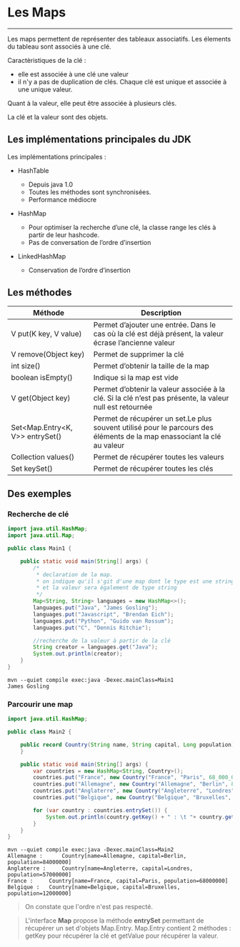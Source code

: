 # Les Maps

----

Les maps permettent de représenter des tableaux associatifs. Les élements du tableau sont associés à une clé.

Caractèristiques de la clé :  
* elle est associée à une clé une valeur
* il n'y a pas de duplication de clés. Chaque clé est unique et associée à une unique valeur.

Quant à la valeur,  elle peut être associée à plusieurs clés.

La clé et la valeur sont des objets.

## Les implémentations principales du JDK

Les implémentations principales :
* HashTable
  * Depuis java 1.0
  * Toutes les méthodes sont synchronisées.
  * Performance médiocre


* HashMap
  * Pour optimiser la recherche d’une clé, la classe range les clés à partir de leur hashcode.
  * Pas de conversation de l’ordre d’insertion


* LinkedHashMap
  * Conservation de l’ordre d’insertion

## Les méthodes

| Méthode                         | Description                                                                                                               |
|---------------------------------|---------------------------------------------------------------------------------------------------------------------------|
| V put(K key, V value)           | Permet d’ajouter une entrée. Dans le cas où la clé est déjà présent, la valeur écrase l’ancienne valeur                   |
| V remove(Object key)            | Permet de supprimer la clé                                                                                                |                                                                       
| int size()                      | Permet d’obtenir la taille de la map                                                                                      |                                                            
| boolean isEmpty()               | Indique si la map est vide                                                                                                |                                                                  
| V get(Object key)               | Permet d’obtenir la valeur associée à la clé. Si la clé n’est pas présente, la valeur null est retournée                  |
| Set<Map.Entry<K, V>> entrySet() | Permet de récupérer un set.Le plus souvent utilisé pour le parcours des éléments de la map enassociant la clé au valeur   |
| Collection<V> values()          | Permet de récupérer toutes les valeurs                                                                                    |
| Set<K> keySet()                 | Permet de récupérer toutes les clés                                                                                       |


## Des exemples

### Recherche de clé

```java
import java.util.HashMap;
import java.util.Map;

public class Main1 {

    public static void main(String[] args) {
        /* 
         * declaration de la map.
         * on indique qu'il s'git d'une map dont le type est une string
         * et la valeur sera également de type string
         */ 
        Map<String, String> languages = new HashMap<>();
        languages.put("Java", "James Gosling");
        languages.put("Javascript", "Brendan Eich");
        languages.put("Python", "Guido van Rossum");
        languages.put("C", "Dennis Ritchie");

        //recherche de la valeur à partir de la clé
        String creator = languages.get("Java");
        System.out.println(creator);
    }
}

```
```shell
mvn --quiet compile exec:java -Dexec.mainClass=Main1
James Gosling
```

### Parcourir une map

```java
import java.util.HashMap;

public class Main2 {

    public record Country(String name, String capital, Long population) {
    }

    public static void main(String[] args) {
        var countries = new HashMap<String, Country>();
        countries.put("France", new Country("France", "Paris", 68_000_000L));
        countries.put("Allemagne", new Country("Allemagne", "Berlin", 84_000_000L));
        countries.put("Anglaterre", new Country("Angleterre", "Londres", 57_000_000L));
        countries.put("Belgique", new Country("Belgique", "Bruxelles", 12_000_000L));

        for (var country : countries.entrySet()) {
            System.out.println(country.getKey() + " : \t "+ country.getValue());
        }
    }
}
```

```shell
mvn --quiet compile exec:java -Dexec.mainClass=Main2
Allemagne : 	 Country[name=Allemagne, capital=Berlin, population=84000000]
Anglaterre : 	 Country[name=Angleterre, capital=Londres, population=57000000]
France : 	 Country[name=France, capital=Paris, population=68000000]
Belgique : 	 Country[name=Belgique, capital=Bruxelles, population=12000000]
```

> On constate que l'ordre n'est pas respecté. 

> L'interface **Map** propose la méthode **entrySet** permettant de récupérer un set d'objets Map.Entry.
> Map.Entry contient 2 méthodes : getKey pour récupérer la clé et getValue pour récupérer la valeur.